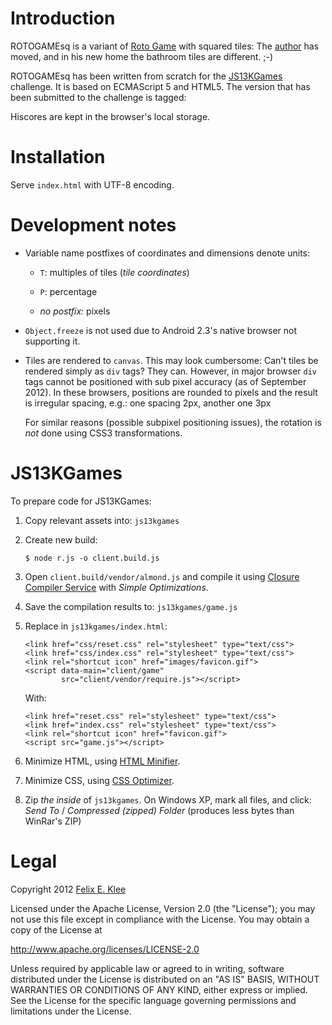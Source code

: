Introduction
============

ROTOGAMEsq is a variant of [Roto Game][1] with squared tiles: The [author][6]
has moved, and in his new home the bathroom tiles are different. ;-)

ROTOGAMEsq has been written from scratch for the [JS13KGames][2] challenge. It
is based on ECMAScript 5 and HTML5. The version that has been submitted to the
challenge is tagged:

  

Hiscores are kept in the browser's local storage.


Installation
============

Serve `index.html` with UTF-8 encoding.


Development notes
=================

  * Variable name postfixes of coordinates and dimensions denote units:
  
      - `T`: multiples of tiles (*tile coordinates*)
      
      - `P`: percentage

      - *no postfix:* pixels

  * `Object.freeze` is not used due to Android 2.3's native browser not
    supporting it.
  
  * Tiles are rendered to `canvas`. This may look cumbersome: Can't tiles be
    rendered simply as `div` tags? They can. However, in major browser `div`
    tags cannot be positioned with sub pixel accuracy (as of September 2012).
    In these browsers, positions are rounded to pixels and the result is
    irregular spacing, e.g.: one spacing 2px, another one 3px
    
    For similar reasons (possible subpixel positioning issues), the rotation is
    *not* done using CSS3 transformations.


JS13KGames
==========

To prepare code for JS13KGames:

 1. Copy relevant assets into: `js13kgames`

 2. Create new build:
 
        $ node r.js -o client.build.js

 3. Open `client.build/vendor/almond.js` and compile it using
    [Closure Compiler Service][3] with *Simple Optimizations*.
 
 4. Save the compilation results to: `js13kgames/game.js`

 5. Replace in `js13kgames/index.html`:

        <link href="css/reset.css" rel="stylesheet" type="text/css">
        <link href="css/index.css" rel="stylesheet" type="text/css">
        <link rel="shortcut icon" href="images/favicon.gif">
        <script data-main="client/game"
                src="client/vendor/require.js"></script>

    With:

        <link href="reset.css" rel="stylesheet" type="text/css">
        <link href="index.css" rel="stylesheet" type="text/css">
        <link rel="shortcut icon" href="favicon.gif">
        <script src="game.js"></script>

 6. Minimize HTML, using [HTML Minifier][4].
 
 7. Minimize CSS, using [CSS Optimizer][5].

 8. Zip *the inside* of `js13kgames`. On Windows XP, mark all files, and click:
    *Send To* / *Compressed (zipped) Folder* (produces less bytes than WinRar's
    ZIP)


Legal
=====

Copyright 2012 [Felix E. Klee][4]

Licensed under the Apache License, Version 2.0 (the "License"); you may not use
this file except in compliance with the License. You may obtain a copy of the
License at

<http://www.apache.org/licenses/LICENSE-2.0>

Unless required by applicable law or agreed to in writing, software distributed
under the License is distributed on an "AS IS" BASIS, WITHOUT WARRANTIES OR
CONDITIONS OF ANY KIND, either express or implied. See the License for the
specific language governing permissions and limitations under the License.


[1]: http://code.google.com/p/rotogame/
[2]: http://js13kgames.com/
[3]: http://closure-compiler.appspot.com/home
[4]: http://kangax.github.com/html-minifier/
[5]: http://www.cssoptimiser.com
[6]: mailto:felix.klee@inka.de
